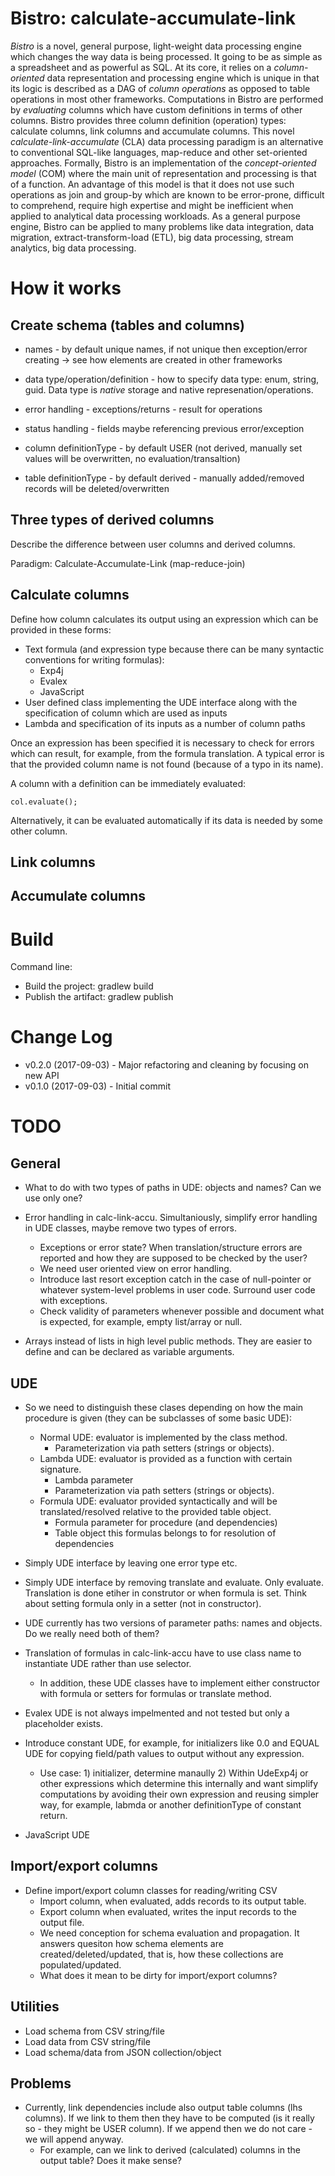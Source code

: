 # Bistro: calculate-accumulate-link 

*Bistro* is a novel, general purpose, light-weight data processing engine which changes the way data is being processed. 
It going to be as simple as a spreadsheet and as powerful as SQL. 
At its core, it relies on a *column-oriented* data representation and processing engine which is unique in that its logic is described as a DAG of *column operations* as opposed to table operations in most other frameworks. 
Computations in Bistro are performed by *evaluating* columns which have custom definitions in terms of other columns. 
Bistro provides three column definition (operation) types: calculate columns, link columns and accumulate columns. 
This novel *calculate-link-accumulate* (CLA) data processing paradigm is an alternative to conventional SQL-like languages, map-reduce and other set-oriented approaches. 
Formally, Bistro is an implementation of the *concept-oriented model* (COM) where the main unit of representation and processing is that of a function. 
An advantage of this model is that it does not use such operations as join and group-by which are known to be error-prone, difficult to comprehend, require high expertise and might be inefficient when applied to analytical data processing workloads. 
As a general purpose engine, Bistro can be applied to many problems like data integration, data migration, extract-transform-load (ETL), big data processing, stream analytics, big data processing.

# How it works

## Create schema (tables and columns)

* names - by default unique names, if not unique then exception/error creating -> see how elements are created in other frameworks
* data type/operation/definition - how to specify data type: enum, string, guid. Data type is *native* storage and native represenation/operations.

* error handling - exceptions/returns - result for operations
* status handling - fields maybe referencing previous error/exception

* column definitionType - by default USER (not derived, manually set values will be overwritten, no evaluation/transaltion)
* table definitionType - by default derived - manually added/removed records will be deleted/overwritten

## Three types of derived columns

Describe the difference between user columns and derived columns. 

Paradigm: Calculate-Accumulate-Link (map-reduce-join)

## Calculate columns

Define how column calculates its output using an expression which can be provided in these forms:
* Text formula (and expression type because there can be many syntactic conventions for writing formulas):
  * Exp4j
  * Evalex
  * JavaScript
* User defined class implementing the UDE interface along with the specification of column which are used as inputs
* Lambda and specification of its inputs as a number of column paths

Once an expression has been specified it is necessary to check for errors which can result, for example, from the formula translation.
A typical error is that the provided column name is not found (because of a typo in its name). 

A column with a definition can be immediately evaluated:

    col.evaluate();

Alternatively, it can be evaluated automatically if its data is needed by some other column. 

## Link columns

## Accumulate columns

# Build

Command line: 
* Build the project: gradlew build
* Publish the artifact: gradlew publish

# Change Log

* v0.2.0 (2017-09-03) - Major refactoring and cleaning by focusing on new API
* v0.1.0 (2017-09-03) - Initial commit

# TODO

## General

* What to do with two types of paths in UDE: objects and names? Can we use only one?

* Error handling in calc-link-accu. Simultaniously, simplify error handling in UDE classes, maybe remove two types of errors.
  * Exceptions or error state? When translation/structure errors are reported and how they are supposed to be checked by the user?
  * We need user oriented view on error handling.
  * Introduce last resort exception catch in the case of null-pointer or whatever system-level problems in user code. Surround user code with exceptions.
  * Check validity of parameters whenever possible and document what is expected, for example, empty list/array or null.

* Arrays instead of lists in high level public methods. They are easier to define and can be declared as variable arguments.

## UDE
* So we need to distinguish these clases depending on how the main procedure is given (they can be subclasses of some basic UDE):
  * Normal UDE: evaluator is implemented by the class method. 
    * Parameterization via path setters (strings or objects).
  * Lambda UDE: evaluator is provided as a function with certain signature.
    * Lambda parameter
    * Parameterization via path setters (strings or objects).
  * Formula UDE: evaluator provided syntactically and will be translated/resolved relative to the provided table object.
    * Formula parameter for procedure (and dependencies) 
    * Table object this formulas belongs to for resolution of dependencies

* Simply UDE interface by leaving one error type etc.
* Simply UDE interface by removing translate and evaluate. Only evaluate. Translation is done etiher in construtor or when formula is set. Think about setting formula only in a setter (not in constructor).
* UDE currently has two versions of parameter paths: names and objects. Do we really need both of them?

* Translation of formulas in calc-link-accu have to use class name to instantiate UDE rather than use selector.
  * In addition, these UDE classes have to implement either constructor with formula or setters for formulas or translate method.

* Evalex UDE is not always impelmented and not tested but only a placeholder exists.

* Introduce constant UDE, for example, for initializers like 0.0 and EQUAL UDE for copying field/path values to output without any expression.
  * Use case: 1) initializer, determine manaully 2) Within UdeExp4j or other expressions which determine this internally and want simplify computations by avoiding their own expression and reusing simpler way, for example, labmda or another definitionType of constant return.

* JavaScript UDE

## Import/export columns

* Define import/export column classes for reading/writing CSV
  * Import column, when evaluated, adds records to its output table. 
  * Export column when evaluated, writes the input records to the output file.
  * We need conception for schema evaluation and propagation. It answers quesiton how schema elements are created/deleted/updated, that is, how these collections are populated/updated.
  * What does it mean to be dirty for import/export columns? 

## Utilities

* Load schema from CSV string/file
* Load data from CSV string/file
* Load schema/data from JSON collection/object

## Problems
* Currently, link dependencies include also output table columns (lhs columns). If we link to them then they have to be computed (is it really so - they might be USER column). If we append then we do not care - we will append anyway.
  * For example, can we link to derived (calculated) columns in the output table? Does it make sense?
